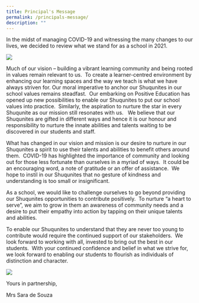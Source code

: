 ```yaml
---
title: Principal's Message
permalink: /principals-message/
description: ""
---
```

In the midst of managing COVID-19 and witnessing the many changes to our lives, we decided to review what we stand for as a school in 2021.

![](https://shuqunpri.moe.edu.sg/wp-content/uploads/2021/12/FEATURE-WALL-@-CONCOURSE_VISUAL-2-1024x604.jpg)

Much of our vision – building a vibrant learning community and being rooted in values remain relevant to us.  To create a learner-centred environment by enhancing our learning spaces and the way we teach is what we have always striven for. Our moral imperative to anchor our Shuqunites in our school values remains steadfast.  Our embarking on Positive Education has opened up new possibilities to enable our Shuqunites to put our school values into practice.  Similarly, the aspiration to nurture the star in every Shuqunite as our mission still resonates with us.   We believe that our Shuqunites are gifted in different ways and hence it is our honour and responsibility to nurture the innate abilities and talents waiting to be discovered in our students and staff.

What has changed in our vision and mission is our desire to nurture in our Shuqunites a spirit to use their talents and abilities to benefit others around them.  COVID-19 has highlighted the importance of community and looking out for those less fortunate than ourselves in a myriad of ways.  It could be an encouraging word, a note of gratitude or an offer of assistance.  We hope to instil in our Shuqunites that no gesture of kindness and understanding is too small or insignificant.

As a school, we would like to challenge ourselves to go beyond providing our Shuqunites opportunities to contribute positively.  To nurture “a heart to serve”, we aim to grow in them an awareness of community needs and a desire to put their empathy into action by tapping on their unique talents and abilities.

To enable our Shuqunites to understand that they are never too young to contribute would require the continued support of our stakeholders.  We look forward to working with all, invested to bring out the best in our students.  With your continued confidence and belief in what we strive for, we look forward to enabling our students to flourish as individuals of distinction and character.

![](https://shuqunpri.moe.edu.sg/wp-content/uploads/2021/12/0002-1024x652.jpg)

Yours in partnership,

Mrs Sara de Souza

[  
](https://shuqunpri.moe.edu.sg/principals-message/#top)